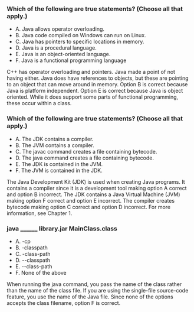 ### Which of the following are true statements? (Choose all that apply.)
*  A. Java allows operator overloading.
*  B. Java code compiled on Windows can run on Linux.
*  C. Java has pointers to specific locations in memory.
*  D. Java is a procedural language.
*  E. Java is an object-oriented language.
*  F. Java is a functional programming language

C++ has operator overloading and pointers.
Java made a point of not having either.
Java does have references to objects, but these are pointing to an object that can move around in memory.
Option B is correct because Java is platform independent.
Option E is correct because Java is object oriented.
While it does support some parts of functional programming, these occur within a class.

### Which of the following are true statements? (Choose all that apply.)
* A. The JDK contains a compiler.
* B. The JVM contains a compiler.
* C. The javac command creates a file containing bytecode.
* D. The java command creates a file containing bytecode.
* E. The JDK is contained in the JVM.
* F. The JVM is contained in the JDK.

The Java Development Kit (JDK) is used when creating Java programs.
It contains a compiler since it is a development tool making option A correct and option B incorrect.
The JDK contains a Java Virtual Machine (JVM) making option F correct and option E incorrect.
The compiler creates bytecode making option C correct and option D incorrect. For more information, see Chapter 1.

### java ______ library.jar MainClass.class
*  A. -cp
*  B. -classpath
*  C. -class-path
*  D. --classpath
*  E. --class-path
*  F. None of the above

When running the java command,
you pass the name of the class rather than the name of the class file.
If you are using the single-file source-code feature,
you use the name of the Java file.
Since none of the options accepts the class filename, option F is correct.